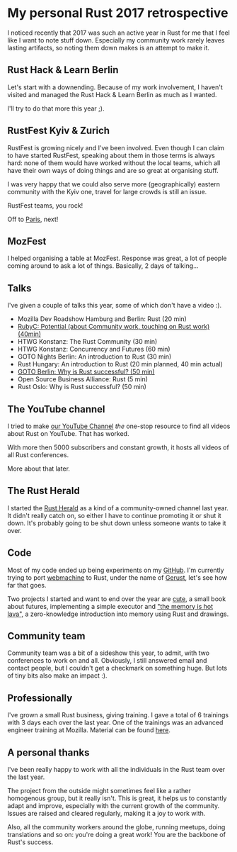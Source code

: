# My personal Rust 2017 retrospective

I noticed recently that 2017 was such an active year in Rust for me that
I feel like I want to note stuff down. Especially my community work
rarely leaves lasting artifacts, so noting them down makes is an attempt
to make it.

## Rust Hack & Learn Berlin

Let's start with a downending. Because of my work involvement, I haven't
visited and managed the Rust Hack & Learn Berlin as much as I wanted.

I'll try to do that more this year ;).

## RustFest Kyiv & Zurich

RustFest is growing nicely and I've been involved. Even though I can claim
to have started RustFest, speaking about them in those terms is always hard:
none of them would have worked without the local teams, which all have their
own ways of doing things and are so great at organising stuff.

I was very happy that we could also serve more (geographically) eastern
community with the Kyiv one, travel for large crowds is still an issue.

RustFest teams, you rock!

Off to [Paris](http://paris.rustfest.eu), next!

## MozFest

I helped organising a table at MozFest. Response was great, a lot of people
coming around to ask a lot of things. Basically, 2 days of talking...

## Talks

I've given a couple of talks this year, some of which don't have a video :).

* Mozilla Dev Roadshow Hamburg and Berlin: Rust (20 min)
* [RubyC: Potential (about Community work, touching on Rust work) (40min)](https://www.youtube.com/watch?v=fUEki-o2ihA)
* HTWG Konstanz: The Rust Community (30 min)
* HTWG Konstanz: Concurrency and Futures (60 min)
* GOTO Nights Berlin: An introduction to Rust (30 min)
* Rust Hungary: An introduction to Rust (20 min planned, 40 min actual)
* [GOTO Berlin: Why is Rust successful? (50 min)](https://www.youtube.com/watch?v=-Tj8Q12DaEQ)
* Open Source Business Alliance: Rust (5 min)
* Rust Oslo: Why is Rust successful? (50 min)

## The YouTube channel

I tried to make [our YouTube Channel](https://www.youtube.com/c/rustvideos) _the_ one-stop resource
to find all videos about Rust on YouTube. That has worked.

With more then 5000 subscribers and constant growth, it hosts all videos of all Rust conferences.

More about that later.

## The Rust Herald

I started the [Rust Herald](https://herald.community.rs) as a kind of a community-owned channel
last year. It didn't really catch on, so either I have to continue promoting it or shut it down.
It's probably going to be shut down unless someone wants to take it over.

## Code

Most of my code ended up being experiments on my [GitHub](https://github.com/skade). I'm currently
trying to port [webmachine](https://github.com/webmachine/webmachine) to Rust, under the name of
[Gerust](https://github.com/gerust/gerust), let's see how far that goes.

Two projects I started and want to end over the year are 
[cute](https://github.com/skade/cute), a
small book about futures, implementing a simple executor and ["the memory is 
hot lava"](https://github.com/skade/the-memory-is-hot-lava),
a zero-knowledge introduction into memory using Rust and drawings.

## Community team

Community team was a bit of a sideshow this year, to admit, with two conferences to
work on and all. Obviously, I still answered email and contact people, but I couldn't
get a checkmark on something huge. But lots of tiny bits also make an impact :).

## Professionally

I've grown a small Rust business, giving training. I gave a total of 6 
trainings with 3 days each
over the last year. One of the trainings was an advanced engineer training at 
Mozilla.
Material can be found [here](https://github.com/skade/rust-three-days-course).

## A personal thanks

I've been really happy to work with all the individuals in the Rust team over the last year.

The project from the outside might sometimes feel like a rather homogenous 
group, but it really isn't. This is great, it helps us to constantly 
adapt and improve, especially with the current growth of the community. Issues are raised
and cleared regularly, making it a joy to work with.

Also, all the community workers around the globe, running meetups, doing translations and so
on: you're doing a great work! You are the backbone of Rust's success.
